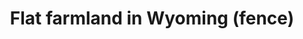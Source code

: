 ---
title: "Flat farmland in Wyoming (fence)"
picture: "/assets/camera-roll/2016/05/2016-05-04-flat-farmland-in-wyoming-fence/20160504_193216420_iOS.jpg"
thumbnail: "/assets/camera-roll/2016/05/2016-05-04-flat-farmland-in-wyoming-fence/20160504_193216420_iOS-thumbnail.jpg"
related:
  - Flat farmland in Wyoming
  - Wheatland, Wyoming - Wikipedia
tags:
  - photograph
  - farmland
  - fence
  - sky
  - Wheatland
  - Wyoming
  - Public Domain
---